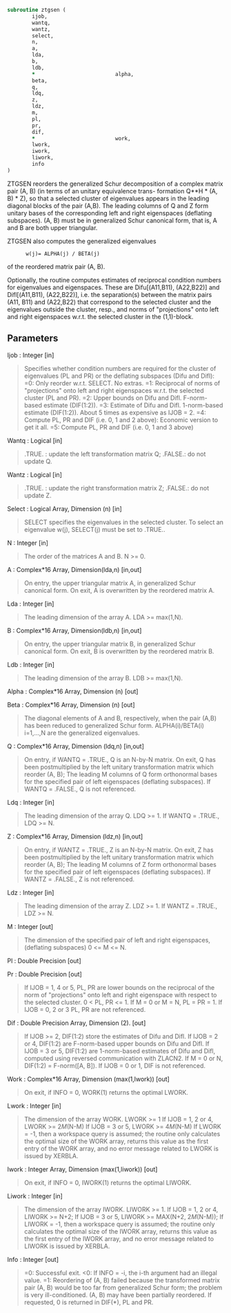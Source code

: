 ```fortran
subroutine ztgsen (
		ijob,
		wantq,
		wantz,
		select,
		n,
		a,
		lda,
		b,
		ldb,
		*                          alpha,
		beta,
		q,
		ldq,
		z,
		ldz,
		m,
		pl,
		pr,
		dif,
		*                          work,
		lwork,
		iwork,
		liwork,
		info
)
```

 ZTGSEN reorders the generalized Schur decomposition of a complex
 matrix pair (A, B) (in terms of an unitary equivalence trans-
 formation Q**H * (A, B) * Z), so that a selected cluster of eigenvalues
 appears in the leading diagonal blocks of the pair (A,B). The leading
 columns of Q and Z form unitary bases of the corresponding left and
 right eigenspaces (deflating subspaces). (A, B) must be in
 generalized Schur canonical form, that is, A and B are both upper
 triangular.

 ZTGSEN also computes the generalized eigenvalues

          w(j)= ALPHA(j) / BETA(j)

 of the reordered matrix pair (A, B).

 Optionally, the routine computes estimates of reciprocal condition
 numbers for eigenvalues and eigenspaces. These are Difu[(A11,B11),
 (A22,B22)] and Difl[(A11,B11), (A22,B22)], i.e. the separation(s)
 between the matrix pairs (A11, B11) and (A22,B22) that correspond to
 the selected cluster and the eigenvalues outside the cluster, resp.,
 and norms of "projections" onto left and right eigenspaces w.r.t.
 the selected cluster in the (1,1)-block.


## Parameters
Ijob : Integer [in]
> Specifies whether condition numbers are required for the
> cluster of eigenvalues (PL and PR) or the deflating subspaces
> (Difu and Difl):
> =0: Only reorder w.r.t. SELECT. No extras.
> =1: Reciprocal of norms of "projections" onto left and right
> eigenspaces w.r.t. the selected cluster (PL and PR).
> =2: Upper bounds on Difu and Difl. F-norm-based estimate
> (DIF(1:2)).
> =3: Estimate of Difu and Difl. 1-norm-based estimate
> (DIF(1:2)).
> About 5 times as expensive as IJOB = 2.
> =4: Compute PL, PR and DIF (i.e. 0, 1 and 2 above): Economic
> version to get it all.
> =5: Compute PL, PR and DIF (i.e. 0, 1 and 3 above)

Wantq : Logical [in]
> .TRUE. : update the left transformation matrix Q;
> .FALSE.: do not update Q.

Wantz : Logical [in]
> .TRUE. : update the right transformation matrix Z;
> .FALSE.: do not update Z.

Select : Logical Array, Dimension (n) [in]
> SELECT specifies the eigenvalues in the selected cluster. To
> select an eigenvalue w(j), SELECT(j) must be set to
> .TRUE..

N : Integer [in]
> The order of the matrices A and B. N >= 0.

A : Complex*16 Array, Dimension(lda,n) [in,out]
> On entry, the upper triangular matrix A, in generalized
> Schur canonical form.
> On exit, A is overwritten by the reordered matrix A.

Lda : Integer [in]
> The leading dimension of the array A. LDA >= max(1,N).

B : Complex*16 Array, Dimension(ldb,n) [in,out]
> On entry, the upper triangular matrix B, in generalized
> Schur canonical form.
> On exit, B is overwritten by the reordered matrix B.

Ldb : Integer [in]
> The leading dimension of the array B. LDB >= max(1,N).

Alpha : Complex*16 Array, Dimension (n) [out]

Beta : Complex*16 Array, Dimension (n) [out]
> The diagonal elements of A and B, respectively,
> when the pair (A,B) has been reduced to generalized Schur
> form.  ALPHA(i)/BETA(i) i=1,...,N are the generalized
> eigenvalues.

Q : Complex*16 Array, Dimension (ldq,n) [in,out]
> On entry, if WANTQ = .TRUE., Q is an N-by-N matrix.
> On exit, Q has been postmultiplied by the left unitary
> transformation matrix which reorder (A, B); The leading M
> columns of Q form orthonormal bases for the specified pair of
> left eigenspaces (deflating subspaces).
> If WANTQ = .FALSE., Q is not referenced.

Ldq : Integer [in]
> The leading dimension of the array Q. LDQ >= 1.
> If WANTQ = .TRUE., LDQ >= N.

Z : Complex*16 Array, Dimension (ldz,n) [in,out]
> On entry, if WANTZ = .TRUE., Z is an N-by-N matrix.
> On exit, Z has been postmultiplied by the left unitary
> transformation matrix which reorder (A, B); The leading M
> columns of Z form orthonormal bases for the specified pair of
> left eigenspaces (deflating subspaces).
> If WANTZ = .FALSE., Z is not referenced.

Ldz : Integer [in]
> The leading dimension of the array Z. LDZ >= 1.
> If WANTZ = .TRUE., LDZ >= N.

M : Integer [out]
> The dimension of the specified pair of left and right
> eigenspaces, (deflating subspaces) 0 <= M <= N.

Pl : Double Precision [out]

Pr : Double Precision [out]
> If IJOB = 1, 4 or 5, PL, PR are lower bounds on the
> reciprocal  of the norm of "projections" onto left and right
> eigenspace with respect to the selected cluster.
> 0 < PL, PR <= 1.
> If M = 0 or M = N, PL = PR  = 1.
> If IJOB = 0, 2 or 3 PL, PR are not referenced.

Dif : Double Precision Array, Dimension (2). [out]
> If IJOB >= 2, DIF(1:2) store the estimates of Difu and Difl.
> If IJOB = 2 or 4, DIF(1:2) are F-norm-based upper bounds on
> Difu and Difl. If IJOB = 3 or 5, DIF(1:2) are 1-norm-based
> estimates of Difu and Difl, computed using reversed
> communication with ZLACN2.
> If M = 0 or N, DIF(1:2) = F-norm([A, B]).
> If IJOB = 0 or 1, DIF is not referenced.

Work : Complex*16 Array, Dimension (max(1,lwork)) [out]
> On exit, if INFO = 0, WORK(1) returns the optimal LWORK.

Lwork : Integer [in]
> The dimension of the array WORK. LWORK >=  1
> If IJOB = 1, 2 or 4, LWORK >=  2*M*(N-M)
> If IJOB = 3 or 5, LWORK >=  4*M*(N-M)
> If LWORK = -1, then a workspace query is assumed; the routine
> only calculates the optimal size of the WORK array, returns
> this value as the first entry of the WORK array, and no error
> message related to LWORK is issued by XERBLA.

Iwork : Integer Array, Dimension (max(1,liwork)) [out]
> On exit, if INFO = 0, IWORK(1) returns the optimal LIWORK.

Liwork : Integer [in]
> The dimension of the array IWORK. LIWORK >= 1.
> If IJOB = 1, 2 or 4, LIWORK >=  N+2;
> If IJOB = 3 or 5, LIWORK >= MAX(N+2, 2*M*(N-M));
> If LIWORK = -1, then a workspace query is assumed; the
> routine only calculates the optimal size of the IWORK array,
> returns this value as the first entry of the IWORK array, and
> no error message related to LIWORK is issued by XERBLA.

Info : Integer [out]
> =0: Successful exit.
> <0: If INFO = -i, the i-th argument had an illegal value.
> =1: Reordering of (A, B) failed because the transformed
> matrix pair (A, B) would be too far from generalized
> Schur form; the problem is very ill-conditioned.
> (A, B) may have been partially reordered.
> If requested, 0 is returned in DIF(*), PL and PR.

